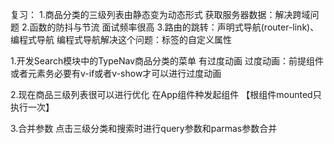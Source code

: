 复习：
1.商品分类的三级列表由静态变为动态形式 获取服务器数据：解决跨域问题
2.函数的防抖与节流 面试频率很高
3.路由的跳转：声明式导航(router-link)、编程式导航
编程式导航解决这个问题：标签的自定义属性

1.开发Search模块中的TypeNav商品分类的菜单 有过度动画
过度动画：前提组件或者元素务必要有v-if或者v-show才可以进行过度动画

2.现在商品三级列表很可以进行优化
在App组件种发起组件 【根组件mounted只执行一次】


3.合并参数
点击三级分类和搜索时进行query参数和parmas参数合并




